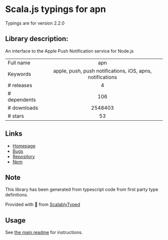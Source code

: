 
# Scala.js typings for apn

Typings are for version 2.2.0

## Library description:
An interface to the Apple Push Notification service for Node.js

|                    |                 |
| ------------------ | :-------------: |
| Full name          | apn |
| Keywords           | apple, push, push notifications, iOS, apns, notifications |
| # releases         | 4 |
| # dependents       | 106 |
| # downloads        | 2548403 |
| # stars            | 53 |

## Links
- [Homepage](https://github.com/node-apn/node-apn#readme)
- [Bugs](https://github.com/node-apn/node-apn/issues)
- [Repository](https://github.com/node-apn/node-apn)
- [Npm](https://www.npmjs.com/package/apn)
    


## Note
This library has been generated from typescript code from first party type definitions.

Provided with :purple_heart: from [ScalablyTyped](https://github.com/oyvindberg/ScalablyTyped)

## Usage
See [the main readme](../../readme.md) for instructions.


